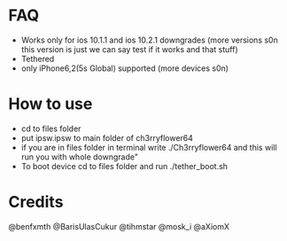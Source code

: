# FAQ
- Works only for ios 10.1.1 and ios 10.2.1 downgrades (more versions s0n this version is just we can say test if it works and that stuff)
- Tethered
- only iPhone6,2(5s Global) supported (more devices s0n)

# How to use
- cd to files folder
- put ipsw.ipsw to main folder of ch3rryflower64
- if you are in files folder in terminal write ./Ch3rryflower64 and this will run you with whole downgrade"
- To boot device cd to files folder and run ./tether_boot.sh

# Credits 
@benfxmth 
@BarisUlasCukur
@tihmstar 
@mosk_i
@aXiomX
